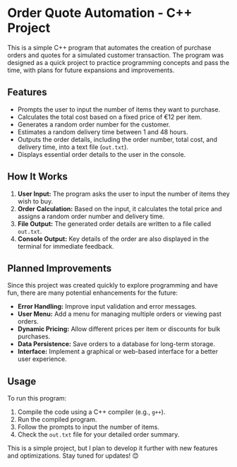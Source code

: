 # Order Quote Automation - C++ Project

This is a simple C++ program that automates the creation of purchase orders and quotes for a simulated customer transaction. The program was designed as a quick project to practice programming concepts and pass the time, with plans for future expansions and improvements.

## **Features**
- Prompts the user to input the number of items they want to purchase.
- Calculates the total cost based on a fixed price of €12 per item.
- Generates a random order number for the customer.
- Estimates a random delivery time between 1 and 48 hours.
- Outputs the order details, including the order number, total cost, and delivery time, into a text file (`out.txt`).
- Displays essential order details to the user in the console.

## **How It Works**
1. **User Input:** The program asks the user to input the number of items they wish to buy.
2. **Order Calculation:** Based on the input, it calculates the total price and assigns a random order number and delivery time.
3. **File Output:** The generated order details are written to a file called `out.txt`.
4. **Console Output:** Key details of the order are also displayed in the terminal for immediate feedback.

## **Planned Improvements**
Since this project was created quickly to explore programming and have fun, there are many potential enhancements for the future:
- **Error Handling:** Improve input validation and error messages.
- **User Menu:** Add a menu for managing multiple orders or viewing past orders.
- **Dynamic Pricing:** Allow different prices per item or discounts for bulk purchases.
- **Data Persistence:** Save orders to a database for long-term storage.
- **Interface:** Implement a graphical or web-based interface for a better user experience.

## **Usage**
To run this program:
1. Compile the code using a C++ compiler (e.g., `g++`).
2. Run the compiled program.
3. Follow the prompts to input the number of items.
4. Check the `out.txt` file for your detailed order summary.

This is a simple project, but I plan to develop it further with new features and optimizations. Stay tuned for updates! 😊

